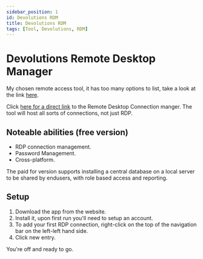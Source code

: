 ```yaml
---
sidebar_position: 1
id: Devolutions RDM
title: Devolutions RDM
tags: [Tool, Devolutions, RDM]
---
```


# Devolutions Remote Desktop Manager

My chosen remote access tool, it has too many options to list, take a look at the link [here](https://devolutions.net/).

Click [here for a direct link](https://devolutions.net/remote-desktop-manager) to the Remote Desktop Connection manger. The tool will host all sorts of connections, not just RDP.

## Noteable abilities (free version)

- RDP connection management.
- Password Management.
- Cross-platform.

The paid for version supports installing a central database on a local server to be shared by endusers, with role based access and reporting.

## Setup

1. Download the app from the website.
2. Install it, upon first run you'll need to setup an account.
4. To add your first RDP connection, right-click on the  top of the navigation bar on the left-left hand side.
5. Click new entry.

You're off and ready to go.
